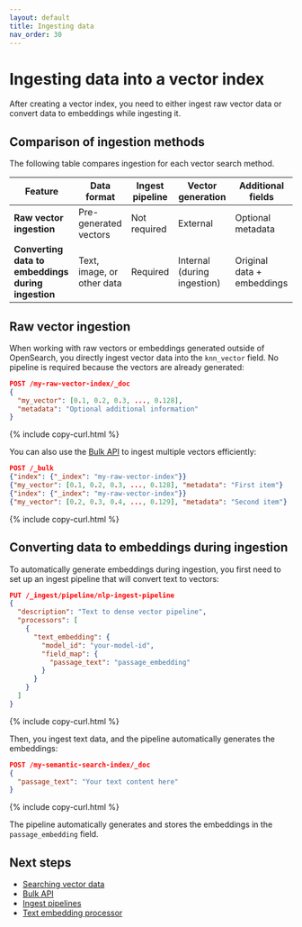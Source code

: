 ```yaml
---
layout: default
title: Ingesting data
nav_order: 30
---
```


# Ingesting data into a vector index

After creating a vector index, you need to either ingest raw vector data or convert data to embeddings while ingesting it.

## Comparison of ingestion methods

The following table compares ingestion for each vector search method.

| Feature                       | Data format          | Ingest pipeline | Vector generation         | Additional fields            |
|-------------------------------|----------------------------|---------------------|---------------------------------|-----------------------------------|
| **Raw vector ingestion**      | Pre-generated vectors      | Not required        | External                        | Optional metadata                |
| **Converting data to embeddings during ingestion** | Text, image, or other data                   | Required            | Internal (during ingestion)     | Original data + embeddings        |

## Raw vector ingestion

When working with raw vectors or embeddings generated outside of OpenSearch, you directly ingest vector data into the `knn_vector` field. No pipeline is required because the vectors are already generated:

```json
POST /my-raw-vector-index/_doc
{
  "my_vector": [0.1, 0.2, 0.3, ..., 0.128],
  "metadata": "Optional additional information"
}
```
{% include copy-curl.html %}

You can also use the [Bulk API]({{site.url}}{{site.baseurl}}/api-reference/document-apis/bulk/) to ingest multiple vectors efficiently:

```json
POST /_bulk
{"index": {"_index": "my-raw-vector-index"}}
{"my_vector": [0.1, 0.2, 0.3, ..., 0.128], "metadata": "First item"}
{"index": {"_index": "my-raw-vector-index"}}
{"my_vector": [0.2, 0.3, 0.4, ..., 0.129], "metadata": "Second item"}
```
{% include copy-curl.html %}

## Converting data to embeddings during ingestion

To automatically generate embeddings during ingestion, you first need to set up an ingest pipeline that will convert text to vectors:

```json
PUT /_ingest/pipeline/nlp-ingest-pipeline
{
  "description": "Text to dense vector pipeline",
  "processors": [
    {
      "text_embedding": {
        "model_id": "your-model-id",
        "field_map": {
          "passage_text": "passage_embedding"
        }
      }
    }
  ]
}
```
{% include copy-curl.html %}

Then, you ingest text data, and the pipeline automatically generates the embeddings:

```json
POST /my-semantic-search-index/_doc
{
  "passage_text": "Your text content here"
}
```
{% include copy-curl.html %}

The pipeline automatically generates and stores the embeddings in the `passage_embedding` field.

## Next steps

- [Searching vector data]({{site.url}}{{site.baseurl}}/vector-search/searching-data/)
- [Bulk API]({{site.url}}{{site.baseurl}}/api-reference/document-apis/bulk/)
- [Ingest pipelines]({{site.url}}{{site.baseurl}}/api-reference/ingest-apis/index/)
- [Text embedding processor]({{site.url}}{{site.baseurl}}/api-reference/ingest-apis/processors/text-embedding/)
